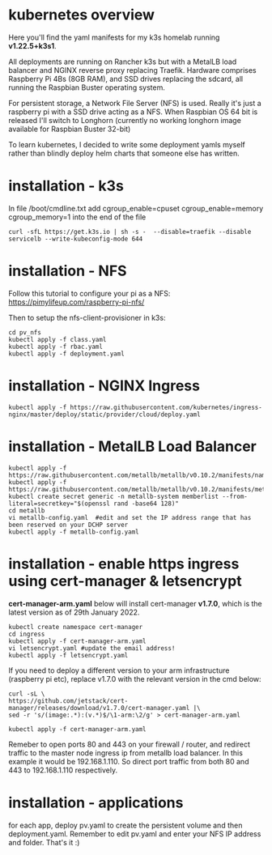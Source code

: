# kubernetes overview

Here you'll find the yaml manifests for my k3s homelab running **v1.22.5+k3s1**. 

All deployments are running on Rancher k3s but with a MetalLB load balancer and NGINX reverse proxy replacing Traefik. Hardware comprises Raspberry Pi 4Bs (8GB RAM), and SSD drives replacing the sdcard, all running the Raspbian Buster operating system. 

For persistent storage, a Network File Server (NFS) is used. Really it's just a raspberry pi with a SSD drive acting as a NFS. When Raspbian OS 64 bit is released I'll switch to Longhorn (currently no working longhorn image available for Raspbian Buster 32-bit)

To learn kubernetes, I decided to write some deployment yamls myself rather than blindly deploy helm charts that someone else has written. 


# installation - k3s

In file /boot/cmdline.txt add cgroup_enable=cpuset cgroup_enable=memory cgroup_memory=1 into the end of the file

```
curl -sfL https://get.k3s.io | sh -s -  --disable=traefik --disable servicelb --write-kubeconfig-mode 644
```

# installation - NFS

Follow this tutorial to configure your pi as a NFS:
https://pimylifeup.com/raspberry-pi-nfs/

Then to setup the nfs-client-provisioner in k3s:
```
cd pv_nfs
kubectl apply -f class.yaml
kubectl apply -f rbac.yaml
kubectl apply -f deployment.yaml
```

# installation - NGINX Ingress
```
kubectl apply -f https://raw.githubusercontent.com/kubernetes/ingress-nginx/master/deploy/static/provider/cloud/deploy.yaml
```

# installation - MetalLB Load Balancer
```
kubectl apply -f https://raw.githubusercontent.com/metallb/metallb/v0.10.2/manifests/namespace.yaml
kubectl apply -f https://raw.githubusercontent.com/metallb/metallb/v0.10.2/manifests/metallb.yaml
kubectl create secret generic -n metallb-system memberlist --from-literal=secretkey="$(openssl rand -base64 128)"
cd metallb
vi metallb-config.yaml  #edit and set the IP address range that has been reserved on your DCHP server
kubectl apply -f metallb-config.yaml
```

# installation - enable https ingress using cert-manager & letsencrypt

**cert-manager-arm.yaml** below will install cert-manager **v1.7.0**, which is the latest version as of 29th January 2022.
```
kubectl create namespace cert-manager
cd ingress
kubectl apply -f cert-manager-arm.yaml
vi letsencrypt.yaml #update the email address!
kubectl apply -f letsencrypt.yaml
```

If you need to deploy a different version to your arm infrastructure (raspberry pi etc), replace v1.7.0 with the relevant version in the cmd below:
```
curl -sL \
https://github.com/jetstack/cert-manager/releases/download/v1.7.0/cert-manager.yaml |\
sed -r 's/(image:.*):(v.*)$/\1-arm:\2/g' > cert-manager-arm.yaml

kubectl apply -f cert-manager-arm.yaml
```
Remeber to open ports 80 and 443 on your firewall / router, and redirect traffic to the master node ingress ip from metallb load balancer. In this example it would be 192.168.1.110. So direct port traffic from both 80 and 443 to 192.168.1.110 respectively.

# installation - applications

for each app, deploy pv.yaml to create the persistent volume and then deployment.yaml. Remember to edit pv.yaml and enter your NFS IP address and folder. That's it :) 
